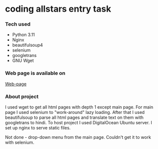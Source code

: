 # coding allstars entry task

### Tech used
* Python 3.11
* Nginx
* beautifulsoup4
* selenium
* googletrans
* GNU Wget

### Web page is available on
[Web-page](http://167.99.129.13/index.html)

### About project
I used wget to get all html pages with depth 1 except main page. 
For main page I used selenium to "work-around" lazy loading. 
After that I used beautifulsoup to parse all html pages and
translate text on them with googletrans to hindi.
To host project I used DigitalOcean Ubuntu server.
I set up nginx to serve static files.

Not done - drop-down menu from the main page. Couldn't get it to work with selenium.